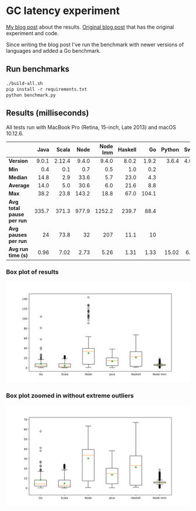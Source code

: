 # GC latency experiment

[My blog post](https://blog.hilzu.moe/2016/06/26/studying-gc-latencies/) about the results.
[Original blog post](http://prl.ccs.neu.edu/blog/2016/05/24/measuring-gc-latencies-in-haskell-ocaml-racket/)
that has the original experiment and code.

Since writing the blog post I've run the benchmark with newer versions of languages
and added a Go benchmark.

## Run benchmarks

```
./build-all.sh
pip install -r requirements.txt
python benchmark.py
```

## Results (milliseconds)

All tests run with MacBook Pro (Retina, 15-inch, Late 2013) and macOS 10.12.6.

|                             |  Java |  Scala |  Node | Node Imm | Haskell |    Go | Python | Swift |
| --------------------------- | ----: | -----: | ----: | -------: | ------: | ----: | -----: | ----: |
| **Version**                 | 9.0.1 | 2.12.4 | 9.4.0 |    9.4.0 |   8.0.2 | 1.9.2 |  3.6.4 | 4.0.3 |
| **Min**                     |   0.4 |    0.1 |   0.7 |      0.5 |     1.0 |   0.2 |        |       |
| **Median**                  |  14.8 |    2.9 |  33.6 |      5.7 |    23.0 |   4.3 |        |       |
| **Average**                 |  14.0 |    5.0 |  30.6 |      6.0 |    21.6 |   8.8 |        |       |
| **Max**                     |  38.2 |   23.8 | 143.2 |     18.8 |    67.0 | 104.1 |        |       |
| **Avg total pause per run** | 335.7 |  371.3 | 977.9 |   1252.2 |   239.7 |  88.4 |        |       |
| **Avg pauses per run**      |    24 |   73.8 |    32 |      207 |    11.1 |    10 |        |       |
| **Avg run time (s)**        |  0.96 |   7.02 |  2.73 |     5.26 |    1.31 |  1.33 |  15.02 |  6.29 |

### Box plot of results

![Box plot](gc-latencies.svg)

### Box plot zoomed in without extreme outliers

![Box plot zoomed in](gc-latencies-zoomed-in.svg)
